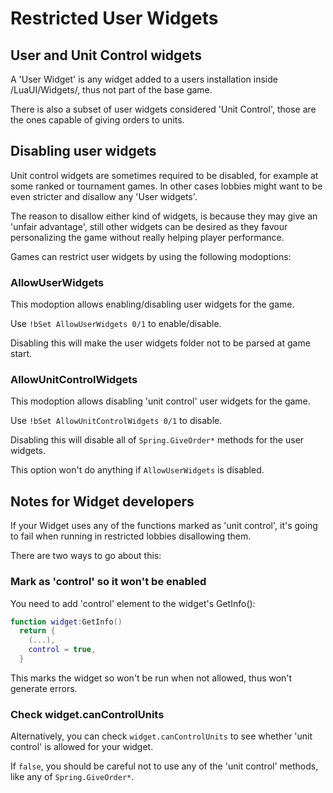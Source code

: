 # Restricted User Widgets

## User and Unit Control widgets

A 'User Widget' is any widget added to a users installation inside <datadir>/LuaUI/Widgets/, thus not part of the base game.

There is also a subset of user widgets considered 'Unit Control', those are the ones capable of giving orders to units.

## Disabling user widgets

Unit control widgets are sometimes required to be disabled, for example at some ranked or tournament games. In other cases lobbies might want to be even stricter and disallow any 'User widgets'.

The reason to disallow either kind of widgets, is because they may give an 'unfair advantage', still other widgets can be desired as they favour personalizing the game without really helping player performance.

Games can restrict user widgets by using the following modoptions:

### AllowUserWidgets

This modoption allows enabling/disabling user widgets for the game.

Use `!bSet AllowUserWidgets 0/1` to enable/disable.

Disabling this will make the user widgets folder not to be parsed at game start.

### AllowUnitControlWidgets

This modoption allows disabling 'unit control' user widgets for the game.

Use `!bSet AllowUnitControlWidgets 0/1` to disable.

Disabling this will disable all of `Spring.GiveOrder*` methods for the user widgets.

This option won't do anything if `AllowUserWidgets` is disabled.

## Notes for Widget developers

If your Widget uses any of the functions marked as 'unit control', it's going to fail when running in restricted lobbies disallowing them.

There are two ways to go about this:

### Mark as 'control' so it won't be enabled

You need to add 'control' element to the widget's GetInfo():

```lua
function widget:GetInfo()
  return {
    (...),
    control = true,
  }
```

This marks the widget so won't be run when not allowed, thus won't generate errors.

### Check widget.canControlUnits

Alternatively, you can check `widget.canControlUnits` to see whether 'unit control' is allowed for your widget.

If `false`, you should be careful not to use any of the 'unit control' methods, like any of `Spring.GiveOrder*`.

